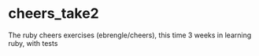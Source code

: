 # cheers_take2
The ruby cheers exercises (ebrengle/cheers), this time 3 weeks in learning ruby, with tests
